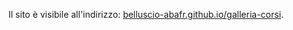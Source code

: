 Il sito è visibile all'indirizzo: [belluscio-abafr.github.io/galleria-corsi](https://belluscio-abafr.github.io/galleria-corsi/).

